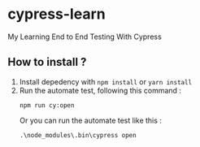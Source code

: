 # cypress-learn
My Learning End to End Testing With Cypress

## How to install ?

1. Install depedency with `npm install` or `yarn install`
2. Run the automate test, following this command :
    ```
    npm run cy:open
    ```
    Or you can run the automate test like this :
    ```
    .\node_modules\.bin\cypress open
    ```

